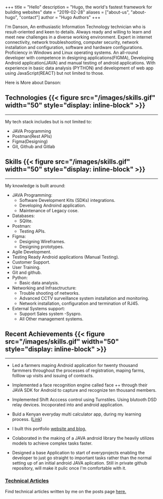 +++
title = "Hello"
description = "Hugo, the world's fastest framework for building websites"
date = "2019-02-28"
aliases = ["about-us", "about-hugo", "contact"]
author = "Hugo Authors"
+++

I'm Danson, An enthusiastic Information Technology technician who is result-oriented and keen to details. Always ready and willing to learn and meet new challenges in a diverse working environment. Expert in internet connectivity, network troubleshooting, computer security, network installation and configuration, software and hardware configurations. Proficiency in Windows and Linux operating systems.
An all-round developer with competence in designing applications(FIGMA), Developing Android application(JAVA) and manual testing of android applications. With experience in basic data analysis (PYTHON) and development of web app using JavaScript(REACT) but not limited to those.

Here is More about Danson:

<!-- ## **Technologies** <img src="/images/skills.gif" width="50"/> -->
## **Technologies** {{< figure src="/images/skills.gif" width="50" style="display: inline-block" >}}
-----

My tech stack includes but is not limited to:
- JAVA Programming
- Postman(Rest APIs)
- Figma(Designing)
- Git, Github and Gitlab

## **Skills** {{< figure src="/images/skills.gif" width="50" style="display: inline-block" >}}

-----

My knowledge is built around:
- JAVA Programming:
  - Software Development Kits (SDKs) integrations.
  - Developing Androind application.
  - Maintenance of Legacy cose.
- Databases:
  - SQlite.
- Postman:
  - Testing APIs.
- Figma:
  - Designing Wireframes.
  - Designing prototypes.
- Agile Development.
- Testing Ready Android applications (Manual Testing).
- Customer Support.
- User Training.
- Git and github.
- Python:
  - Basic data analysis.
- Networking and Infrasctructure:
  - Trouble shooting of networks.
  - Advanced CCTV surveillance system installation and monitoring.
  - Network installation, configuration and termination of RJ45.
- External Systems support:
  - Support Sales system -Syspro.
  - All Other management systems.

<!-- ## **Certifications** {{< figure src="/images/skills.gif" width="50" style="display: inline-block" >}}

----- -->
## **Recent Achievements** {{< figure src="/images/skills.gif" width="50" style="display: inline-block" >}}

-----
- Led a farmers maping Android application for twenty thousand farmmers throughout the processes of registration, maping farms, folllow up visits and issuing of contracts.

- Implemented a face recognition engine called face ++ through their JAVA SDK for Android to capture and recognize ten thousand members.

- Implemented Shift Acccess control using Turnstiles. Using blutooth DSD relay devices. Incoporated into and android application.

- Buld a Kenyan everyday multi calculator app, during my learning process. ([Link](https://drive.google.com/file/d/1Dzx_GC0VzDbLcq7zTowdze0n4m8Ulgfn/view?usp=sharing))

- I built this portfolio [website and blog.](http://localhost:1313/)

- Colaborated in the making of a JAVA android library the heavily utilizes models to achieve complex tasks faster.

- Designed a base Application to start of everyprojects enabling the developer to just go straight to important tasks rather than the normal setting up of an initial android JAVA aplication. Still in private github repository, will make it pulic once I'm comfortable with it.

### <u>**Technical Articles**</u>

Find technical articles written by me on the posts page [here.](http://localhost:1313/posts/)


